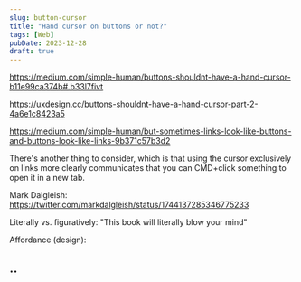 ```yaml
---
slug: button-cursor
title: "Hand cursor on buttons or not?"
tags: [Web]
pubDate: 2023-12-28
draft: true
---
```


https://medium.com/simple-human/buttons-shouldnt-have-a-hand-cursor-b11e99ca374b#.b33l7fivt

https://uxdesign.cc/buttons-shouldnt-have-a-hand-cursor-part-2-4a6e1c8423a5

https://medium.com/simple-human/but-sometimes-links-look-like-buttons-and-buttons-look-like-links-9b371c57b3d2

There's another thing to consider, which is that using the cursor exclusively on links more clearly communicates that you can CMD+click something to open it in a new tab.

Mark Dalgleish: https://twitter.com/markdalgleish/status/1744137285346775233

Literally vs. figuratively: "This book will literally blow your mind"

Affordance (design):

## ..
